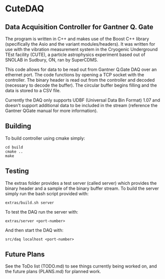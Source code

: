 # CuteDAQ
## Data Acquisition Controller for Gantner Q. Gate

The program is written in C++ and makes use of the Boost C++ library (specifically the Asio and the variant modules/headers). It was written for use with the vibration measurement system in the Cryogenic Underground TEst facility (CUTE), a particle astrophysics experiment based out of SNOLAB in Sudbury, ON, ran by SuperCDMS.

This code allows for data to be read out from Gantner Q.Gate DAQ over an ethernet port.
The code functions by opening a TCP socket with the controller.
The binary header is read out from the controller and decoded (necessary to decode the buffer).
The circular buffer begins filling and the data is stored to a CSV file.

Currently the DAQ only supports UDBF (Universal Data Bin Format) 1.07 and doesn't support additional data to be included in the stream (reference the Gantner QGate manual for more information).

## Building
To build controller using cmake simply:
```
cd build
cmake ..
make
```
## Testing
The extras folder provides a test server (called server) which provides the binary header and a sample of the binary buffer stream. To build the server simply run the bash script provided with:
```
extras/build.sh server
```
To test the DAQ run the server with:
```
extras/server <port-number>
```
And then start the DAQ with:
```
src/daq localhost <port-number>
```

## Future Plans
See the ToDo list (TODO.md) to see things currently being worked on, and the future plans (PLANS.md) for planned work.
